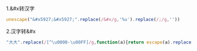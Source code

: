 1.&#x转汉字

```js
unescape("&#x5927;&#x5927;".replace(/&#x/g,'%u').replace(/;/g,''))
```

2.汉字转&#x

```js
"大大".replace(/[^\u0000-\u00FF]/g,function(a){return escape(a).replace(/(%u)(\w{4})/gi,"&#x$2;")})
```
